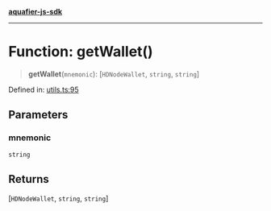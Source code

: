 [**aquafier-js-sdk**](../README.md)

***

# Function: getWallet()

> **getWallet**(`mnemonic`): \[`HDNodeWallet`, `string`, `string`\]

Defined in: [utils.ts:95](https://github.com/inblockio/aqua-verifier-js-lib/blob/8585c670e387bba02324c5d1649cefbfbcc39ce3/src/utils.ts#L95)

## Parameters

### mnemonic

`string`

## Returns

\[`HDNodeWallet`, `string`, `string`\]
